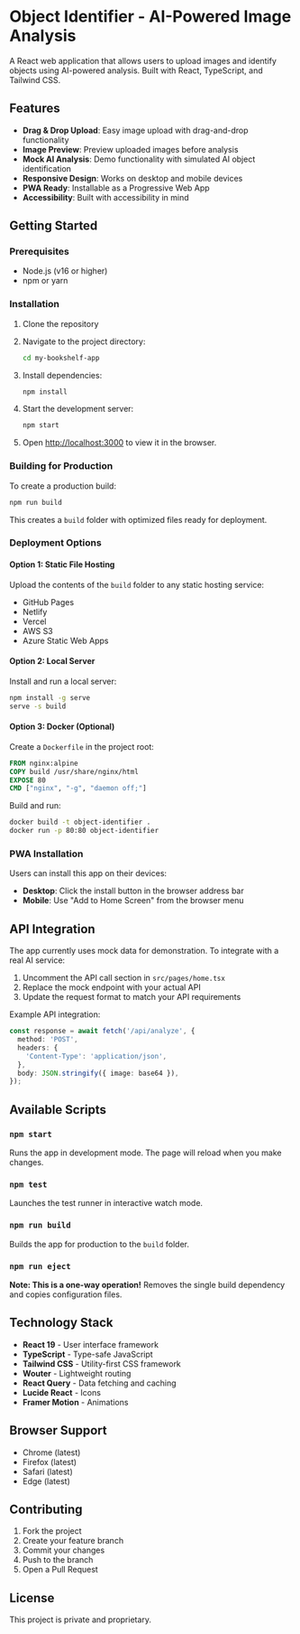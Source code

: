 # Object Identifier - AI-Powered Image Analysis

A React web application that allows users to upload images and identify objects using AI-powered analysis. Built with React, TypeScript, and Tailwind CSS.

## Features

- **Drag & Drop Upload**: Easy image upload with drag-and-drop functionality
- **Image Preview**: Preview uploaded images before analysis
- **Mock AI Analysis**: Demo functionality with simulated AI object identification
- **Responsive Design**: Works on desktop and mobile devices
- **PWA Ready**: Installable as a Progressive Web App
- **Accessibility**: Built with accessibility in mind

## Getting Started

### Prerequisites
- Node.js (v16 or higher)
- npm or yarn

### Installation

1. Clone the repository
2. Navigate to the project directory:
   ```bash
   cd my-bookshelf-app
   ```

3. Install dependencies:
   ```bash
   npm install
   ```

4. Start the development server:
   ```bash
   npm start
   ```

5. Open [http://localhost:3000](http://localhost:3000) to view it in the browser.

### Building for Production

To create a production build:

```bash
npm run build
```

This creates a `build` folder with optimized files ready for deployment.

### Deployment Options

#### Option 1: Static File Hosting
Upload the contents of the `build` folder to any static hosting service:
- GitHub Pages
- Netlify
- Vercel
- AWS S3
- Azure Static Web Apps

#### Option 2: Local Server
Install and run a local server:
```bash
npm install -g serve
serve -s build
```

#### Option 3: Docker (Optional)
Create a `Dockerfile` in the project root:
```dockerfile
FROM nginx:alpine
COPY build /usr/share/nginx/html
EXPOSE 80
CMD ["nginx", "-g", "daemon off;"]
```

Build and run:
```bash
docker build -t object-identifier .
docker run -p 80:80 object-identifier
```

### PWA Installation
Users can install this app on their devices:
- **Desktop**: Click the install button in the browser address bar
- **Mobile**: Use "Add to Home Screen" from the browser menu

## API Integration

The app currently uses mock data for demonstration. To integrate with a real AI service:

1. Uncomment the API call section in `src/pages/home.tsx`
2. Replace the mock endpoint with your actual API
3. Update the request format to match your API requirements

Example API integration:
```typescript
const response = await fetch('/api/analyze', {
  method: 'POST',
  headers: {
    'Content-Type': 'application/json',
  },
  body: JSON.stringify({ image: base64 }),
});
```

## Available Scripts

### `npm start`
Runs the app in development mode. The page will reload when you make changes.

### `npm test`
Launches the test runner in interactive watch mode.

### `npm run build`
Builds the app for production to the `build` folder.

### `npm run eject`
**Note: This is a one-way operation!** 
Removes the single build dependency and copies configuration files.

## Technology Stack

- **React 19** - User interface framework
- **TypeScript** - Type-safe JavaScript
- **Tailwind CSS** - Utility-first CSS framework
- **Wouter** - Lightweight routing
- **React Query** - Data fetching and caching
- **Lucide React** - Icons
- **Framer Motion** - Animations

## Browser Support

- Chrome (latest)
- Firefox (latest)
- Safari (latest)
- Edge (latest)

## Contributing

1. Fork the project
2. Create your feature branch
3. Commit your changes
4. Push to the branch
5. Open a Pull Request

## License

This project is private and proprietary.